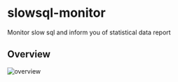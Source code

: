 # slowsql-monitor
Monitor slow sql and inform you of statistical data report

## Overview
![overview](https://github.com/wxisme/slowsql-monitor/blob/master/static/overview.png)
